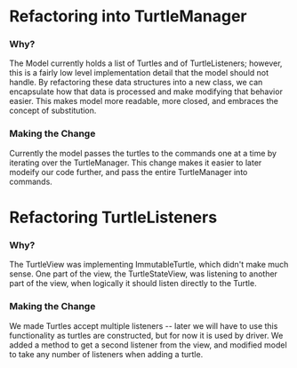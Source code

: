 # Refactoring into TurtleManager

### Why?

The Model currently holds a list of Turtles and of TurtleListeners; however, this is a fairly low level implementation detail that the model should not handle. By refactoring these data structures into a new class, we can encapsulate how that data is processed and make modifying that behavior easier. This makes model more readable, more closed, and embraces the concept of substitution. 

### Making the Change

Currently the model passes the turtles to the commands one at a time by iterating over the TurtleManager. This change makes it easier to later modeify our code further, and pass the entire TurtleManager into commands. 


# Refactoring TurtleListeners

### Why?

The TurtleView was implementing ImmutableTurtle, which didn't make much sense. One part of the view, the TurtleStateView, was listening to another part of the view, when logically it should listen directly to the Turtle. 

### Making the Change

We made Turtles accept multiple listeners -- later we will have to use this functionality as turtles are constructed, but for now it is used by driver. We added a method to get a second listener from the view, and modified model to take any number of listeners when adding a turtle. 
